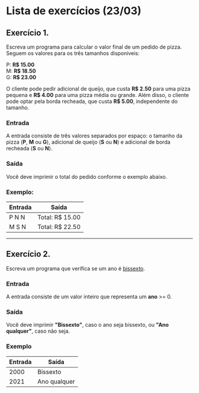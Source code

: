 # Lista de exercícios (23/03)

## Exercício 1.
Escreva um programa para calcular o valor final de um pedido de pizza. Seguem os valores para os três tamanhos disponíveis:

P: **R$ 15.00**<br/>
M: **R$ 18.50**<br/>
G: **R$ 23.00**

O cliente pode pedir adicional de queijo, que custa **R$ 2.50** para uma pizza pequena e **R$ 4.00** para uma pizza média ou grande. Além disso, o cliente pode optar pela borda recheada, que custa **R$ 5.00**, independente do tamanho.


### Entrada
A entrada consiste de três valores separados por espaço: o tamanho da pizza (**P**, **M** ou **G**), adicional de queijo (**S** ou **N**) e adicional de borda recheada (**S** ou **N**).

### Saída
Você deve imprimir o total do pedido conforme o exemplo abaixo.

### Exemplo:
|Entrada|Saída|
|-------|-----|
|P N N|Total: R$ 15.00|
|M S N|Total: R$ 22.50|

---

## Exercício 2.
Escreva um programa que verifica se um ano é [bissexto](https://www.calendarr.com/brasil/ano-bissexto/).

### Entrada
A entrada consiste de um valor inteiro que representa um **ano** >= 0.

### Saída
Você deve imprimir **"Bissexto"**, caso o ano seja bissexto, ou **"Ano qualquer"**, caso não seja.

### Exemplo
|Entrada|Saída|
|-------|-----|
|2000|Bissexto|
|2021|Ano qualquer|